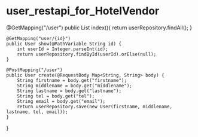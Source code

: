 # user_restapi_for_HotelVendor

@GetMapping("/user")
	public List<User> index(){
		return userRepository.findAll();
	}
	
	@GetMapping("user/{id}")
	public User show(@PathVariable String id) {
		int userId = Integer.parseInt(id);
		return userRepository.findById(userId).orElse(null);
	}
	
	@PostMapping("/user")
	public User create(@RequestBody Map<String, String> body) {
		String firstname = body.get("firstname");
		String middlename = body.get("middlename");
		String lastname = body.get("lastname");
		String tel = body.get("tel");
		String email = body.get("email");
		return userRepository.save(new User(firstname, middlename, lastname, tel, email));
	}
}
